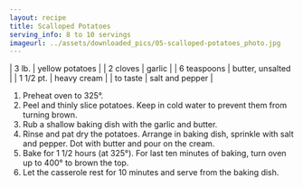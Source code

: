 ```yaml
---
layout: recipe
title: Scalloped Potatoes
serving_info: 8 to 10 servings
imageurl: ../assets/downloaded_pics/05-scalloped-potatoes_photo.jpg
---
```

<!-- Ingredients -->

| 3 lb. | yellow potatoes |
| 2 cloves | garlic |
| 6 teaspoons | butter, unsalted |
| 1 1/2 pt. | heavy cream |
| to taste | salt and pepper |

<!-- split -->
<!-- Steps -->
1. Preheat oven to 325°.
2. Peel and thinly slice potatoes. Keep in cold water to prevent them from turning brown.
3. Rub a shallow baking dish with the garlic and butter.
4. Rinse and pat dry the potatoes. Arrange in baking dish, sprinkle with salt and pepper. Dot with butter and pour on the cream.
5. Bake for 1 1/2 hours (at 325°). For last ten minutes of baking, turn oven up to 400° to brown the top.
6. Let the casserole rest for 10 minutes and serve from the baking dish. 
